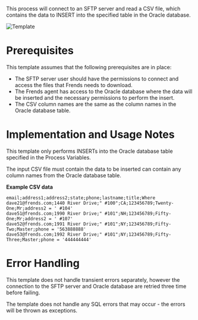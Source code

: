 This process will connect to an SFTP server and read a CSV file, which contains  the data to INSERT into the specified table in the Oracle database.

![Template](assets/CSV_file_from_SFTP_server_to_Oracle_DB_Update.svg)

# Prerequisites

This template assumes that the following prerequisites are in place:

- The SFTP server user should have the permissions to connect and access 
  the files that Frends needs to download.
- The Frends agent has access to the Oracle database where the data will be inserted and the necessary permissions to perform the insert.
- The CSV column names are the same as the column names in the Oracle database table.

# Implementation and Usage Notes

This template only performs INSERTs into the Oracle database table specified in the Process Variables.

The input CSV file must contain the data to be inserted can contain any column names from the Oracle database table.

**Example CSV data**

```
email;address1;address2;state;phone;lastname;title;Where
dave21@frends.com;1440 River Drive;" #100";CA;123456789;Twenty-One;Mr;address2 = ' #104'
dave51@frends.com;1990 River Drive;" #101";NH;123456789;Fifty-One;Mr;address2 = ' #107'
dave52@frends.com;1991 River Drive;" #101";NY;123456789;Fifty-Two;Master;phone = '563888888'
dave53@frends.com;1992 River Drive;" #101";NY;123456789;Fifty-Three;Master;phone = '444444444'
```

# Error Handling

This template does not handle transient errors separately, however the connection to the SFTP server and Oracle database are retried three time before failing.

The template does not handle any SQL errors that may occur - the errors will be thrown as exceptions.
